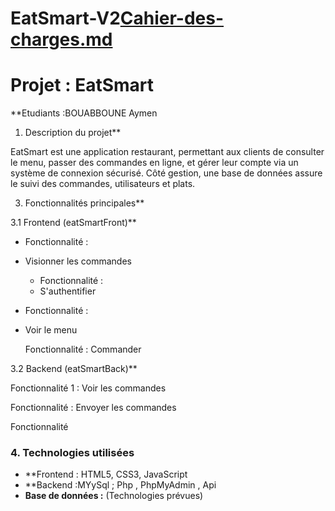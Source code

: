 # EatSmart-V2[Cahier-des-charges.md](https://github.com/user-attachments/files/22385417/Cahier-des-charges.md)
# **Projet : EatSmart**

**Etudiants :BOUABBOUNE Aymen

1. Description du projet**

EatSmart est une application  restaurant, permettant aux clients de consulter le menu, passer des commandes en ligne, et gérer leur compte via un système de connexion sécurisé. Côté gestion, une base de données assure le suivi des commandes, utilisateurs et plats.



3. Fonctionnalités principales**

3.1 Frontend (eatSmartFront)**

- Fonctionnalité  :
- Visionner les commandes
  
  - Fonctionnalité  :
  - S'authentifier

 - Fonctionnalité  :
 - Voir le menu

   Fonctionnalité :
   Commander

3.2 Backend (eatSmartBack)**

Fonctionnalité 1 : 
Voir les commandes 
  
Fonctionnalité : 
Envoyer les commandes 

Fonctionnalité 





### **4. Technologies utilisées**

- **Frontend : HTML5, CSS3, JavaScript 
- **Backend :MYySql ; Php , PhpMyAdmin , Api 
- **Base de données :** (Technologies prévues)

